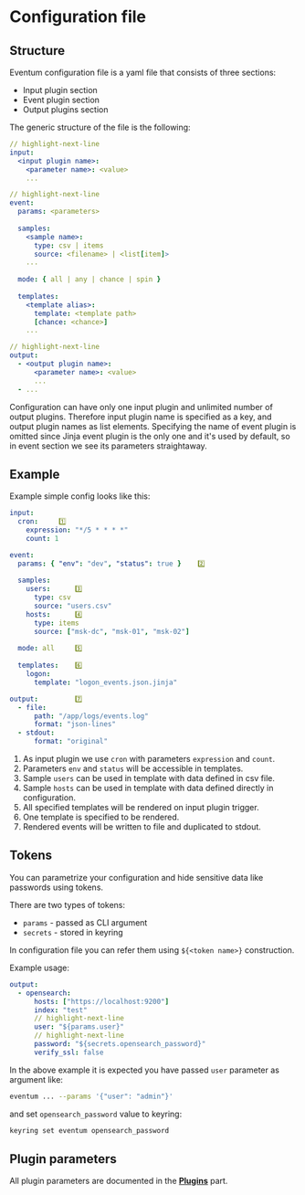 # Configuration file

## Structure

Eventum configuration file is a yaml file that consists of three sections:
- Input plugin section
- Event plugin section 
- Output plugins section

The generic structure of the file is the following:
```yaml
// highlight-next-line
input:
  <input plugin name>:
    <parameter name>: <value>
    ...

// highlight-next-line
event:
  params: <parameters>
  
  samples:
    <sample name>:
      type: csv | items
      source: <filename> | <list[item]> 
    ...
  
  mode: { all | any | chance | spin }
  
  templates:
    <template alias>:
      template: <template path>
      [chance: <chance>]
    ...

// highlight-next-line
output:
  - <output plugin name>:
      <parameter name>: <value>
      ...
  - ...
```

Configuration can have only one input plugin and unlimited number of output plugins. Therefore input plugin name is specified as a key, and output plugin names as list elements. Specifying the name of event plugin is omitted since Jinja event plugin is the only one and it's used by default, so in event section we see its parameters straightaway.

## Example
Example simple config looks like this:

```yaml
input:
  cron:     1️⃣
    expression: "*/5 * * * *"
    count: 1

event:
  params: { "env": "dev", "status": true }    2️⃣
  
  samples:
    users:      3️⃣
      type: csv
      source: "users.csv"
    hosts:      4️⃣
      type: items
      source: ["msk-dc", "msk-01", "msk-02"]
  
  mode: all     5️⃣
  
  templates:    6️⃣
    logon:
      template: "logon_events.json.jinja"

output:         7️⃣
  - file:
      path: "/app/logs/events.log"
      format: "json-lines"
  - stdout:
      format: "original"
```

1. As input plugin we use `cron` with parameters `expression` and `count`.
2. Parameters `env` and `status` will be accessible in templates.
3. Sample `users` can be used in template with data defined in csv file.
4. Sample `hosts` can be used in template with data defined directly in configuration.
5. All specified templates will be rendered on input plugin trigger.
6. One template is specified to be rendered.
7. Rendered events will be written to file and duplicated to stdout.

## Tokens

You can parametrize your configuration and hide sensitive data like passwords using tokens.

There are two types of tokens:
- `params` - passed as CLI argument
- `secrets` - stored in keyring

In configuration file you can refer them using `${<token name>}` construction.

Example usage:
```yaml
output:
  - opensearch:
      hosts: ["https://localhost:9200"]
      index: "test"
      // highlight-next-line
      user: "${params.user}"
      // highlight-next-line
      password: "${secrets.opensearch_password}"
      verify_ssl: false
```

In the above example it is expected you have passed `user` parameter as argument like:

```bash
eventum ... --params '{"user": "admin"}'
```

and set `opensearch_password` value to keyring:
```bash
keyring set eventum opensearch_password
```

## Plugin parameters

All plugin parameters are documented in the **[Plugins](../../plugins/index.md)** part.  